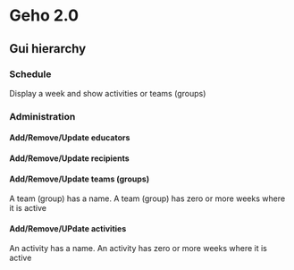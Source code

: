 # Geho 2.0
## Gui hierarchy
### Schedule
Display a week and show activities or teams (groups)
### Administration
#### Add/Remove/Update educators
#### Add/Remove/Update recipients
#### Add/Remove/Update teams (groups)
A team (group) has a name. A team (group) has zero or more weeks where it is active
#### Add/Remove/UPdate activities
An activity has a name. An activity has zero or more weeks where it is active
